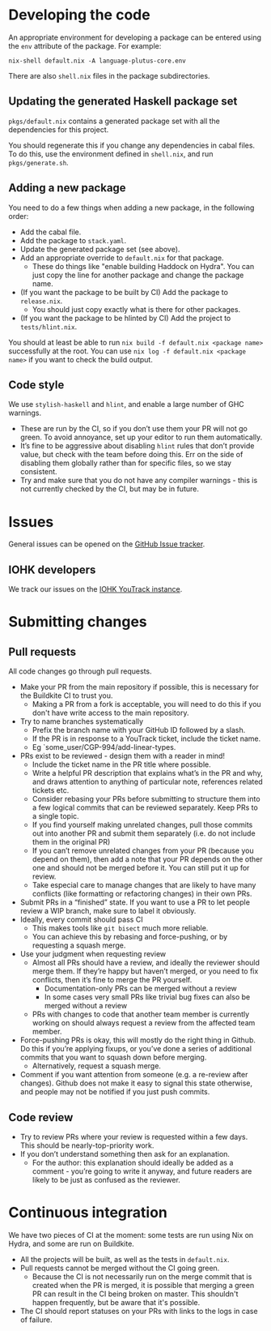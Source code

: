 # Developing the code

An appropriate environment for developing a package can be entered using the `env` attribute of the package. For example:
```
nix-shell default.nix -A language-plutus-core.env
```

There are also `shell.nix` files in the package subdirectories.

## Updating the generated Haskell package set

`pkgs/default.nix` contains a generated package set with all the dependencies for this project.

You should regenerate this if you change any dependencies in cabal files. To do this, use the environment defined in `shell.nix`, and run `pkgs/generate.sh`.

## Adding a new package

You need to do a few things when adding a new package, in the following order:
- Add the cabal file.
- Add the package to `stack.yaml`.
- Update the generated package set (see above).
- Add an appropriate override to `default.nix` for that package.
    - These do things like "enable building Haddock on Hydra". You can just copy the line for another package and change the package name.
- (If you want the package to be built by CI) Add the package to `release.nix`.
    - You should just copy exactly what is there for other packages.
- (If you want the package to be hlinted by CI) Add the project to `tests/hlint.nix`.

You should at least be able to run `nix build -f default.nix <package name>` successfully at the root. You can use `nix log -f default.nix <package name>` if you want to check the build output.

## Code style

We use `stylish-haskell` and `hlint`, and enable a large number of GHC warnings.
- These are run by the CI, so if you don’t use them your PR will not go green. To avoid annoyance, set up your editor to run them automatically.
- It’s fine to be aggressive about disabling `hlint` rules that don’t provide value, but check with the team before doing this. Err on the side of disabling them globally rather than for specific files, so we stay consistent.
- Try and make sure that you do not have any compiler warnings - this is not currently checked by the CI, but may be in future.

# Issues

General issues can be opened on the [GitHub Issue tracker](https://github.com/input-output-hk/plutus-prototype/issues).

## IOHK developers

We track our issues on the [IOHK YouTrack instance](https://iohk.myjetbrains.com/youtrack/issues/CGP).

# Submitting changes

## Pull requests

All code changes go through pull requests.
- Make your PR from the main repository if possible, this is necessary for the Buildkite CI to trust you.
    - Making a PR from a fork is acceptable, you will need to do this if you don't have write access to the main repository.
- Try to name branches systematically 
    - Prefix the branch name with your GitHub ID followed by a slash.
    - If the PR is in response to a YouTrack ticket, include the ticket name.
    - Eg `some_user/CGP-994/add-linear-types.
- PRs exist to be reviewed - design them with a reader in mind!
    - Include the ticket name in the PR title where possible.
    - Write a helpful PR description that explains what’s in the PR and why, and draws attention to anything of particular note, references related tickets etc.
    - Consider rebasing your PRs before submitting to structure them into a few logical commits that can be reviewed separately.
Keep PRs to a single topic.
    - If you find yourself making unrelated changes, pull those commits out into another PR and submit them separately (i.e. do not include them in the original PR)
    - If you can’t remove unrelated changes from your PR (because you depend on them), then add a note that your PR depends on the other one and should not be merged before it. You can still put it up for review.
    - Take especial care to manage changes that are likely to have many conflicts (like formatting or refactoring changes) in their own PRs.
- Submit PRs in a “finished” state. If you want to use a PR to let people review a WIP branch, make sure to label it obviously.
- Ideally, every commit should pass CI
    - This makes tools like `git bisect` much more reliable.
    - You can achieve this by rebasing and force-pushing, or by requesting a squash merge.
- Use your judgment when requesting review
    - Almost all PRs should have a review, and ideally the reviewer should merge them. If they’re happy but haven’t merged, or you need to fix conflicts, then it’s fine to merge the PR yourself.
        - Documentation-only PRs can be merged without a review
        - In some cases very small PRs like trivial bug fixes can also be merged without a review
    - PRs with changes to code that another team member is currently working on should always request a review from the affected team member.
- Force-pushing PRs is okay, this will mostly do the right thing in Github. Do this if you’re applying fixups, or you’ve done a series of additional commits that you want to squash down before merging.
    - Alternatively, request a squash merge.
- Comment if you want attention from someone (e.g. a re-review after changes). Github does not make it easy to signal this state otherwise, and people may not be notified if you just push commits.

## Code review

- Try to review PRs where your review is requested within a few days. This should be nearly-top-priority work.
- If you don’t understand something then ask for an explanation.
    - For the author: this explanation should ideally be added as a comment - you’re going to write it anyway, and future readers are likely to be just as confused as the reviewer.

# Continuous integration

We have two pieces of CI at the moment: some tests are run using Nix on Hydra, and some are run on Buildkite.
- All the projects will be built, as well as the tests in `default.nix`.
- Pull requests cannot be merged without the CI going green.
    - Because the CI is not necessarily run on the merge commit that is created when the PR is merged, it is possible that merging a green PR can result in the CI being broken on master. This shouldn't happen frequently, but be aware that it's possible.
- The CI should report statuses on your PRs with links to the logs in case of failure.
